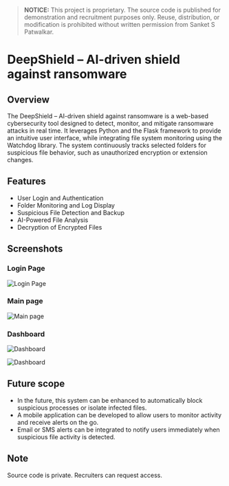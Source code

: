 > **NOTICE:** This project is proprietary. The source code is published for
> demonstration and recruitment purposes only. Reuse, distribution, or
> modification is prohibited without written permission from Sanket S Patwalkar.

# DeepShield – AI-driven shield against ransomware

## Overview
The DeepShield – AI-driven shield against ransomware is a web-based cybersecurity tool designed to detect, monitor, and mitigate ransomware attacks in real time. It leverages Python and the Flask framework to provide an intuitive user interface, while integrating file system monitoring using the Watchdog library. The system continuously tracks selected folders for suspicious file behavior, such as unauthorized encryption or extension changes.

## Features
- User Login and Authentication
- Folder Monitoring and Log Display
- Suspicious File Detection and Backup
- AI-Powered File Analysis
- Decryption of Encrypted Files

## Screenshots
### Login Page
![Login Page](DeepShield_ScreenShots/1_Login_Page.png)

### Main page
![Main page](DeepShield_ScreenShots/2_Main_page.png)

### Dashboard
![Dashboard](DeepShield_ScreenShots/3_Dashboard_Page.png)

![Dashboard](DeepShield_ScreenShots/4_Dashboard_Page.png)

## Future scope
- In the future, this system can be enhanced to automatically block suspicious processes or 
isolate infected files.
- A mobile application can be developed to allow users to monitor activity and receive alerts 
on the go.
- Email or SMS alerts can be integrated to notify users immediately when suspicious file 
activity is detected.

## Note
Source code is private. Recruiters can request access.
